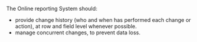 The Online reporting System should:

* provide change history (who and when has performed each change or action), at row and field level whenever possible.
* manage concurrent changes, to prevent data loss.


